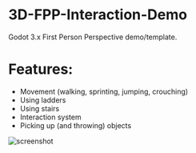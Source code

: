 # 3D-FPP-Interaction-Demo
Godot 3.x First Person Perspective demo/template.

# Features:
* Movement (walking, sprinting, jumping, crouching)
* Using ladders
* Using stairs
* Interaction system
* Picking up (and throwing) objects

![screenshot]

[screenshot]: https://github.com/TheRadMatt/3D-FPP-Interaction-Demo/blob/master/screenshot.PNG "Interaction-Demo in Editor"
